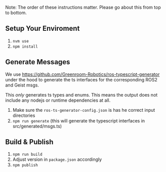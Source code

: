 Note: The order of these instructions matter. Please go about this from top to bottom.

## Setup Your Enviroment
1. `nvm use`
2. `npm install`

## Generate Messages
We use https://github.com/Greenroom-Robotics/ros-typescript-generator under the hood to generate the ts interfaces for the corresponding ROS2 and Geist msgs.

This *only* generates ts types and enums. This means the output does not include any nodejs or runtime dependencies at all.

1. Make sure the `ros-ts-generator-config.json` is has he correct input directories
2. `npm run generate` (this will generate the typescript interfaces in src/generated/msgs.ts)

## Build & Publish
1. `npm run build`
2. Adjust version in `package.json` accordingly
2. `npm publish`